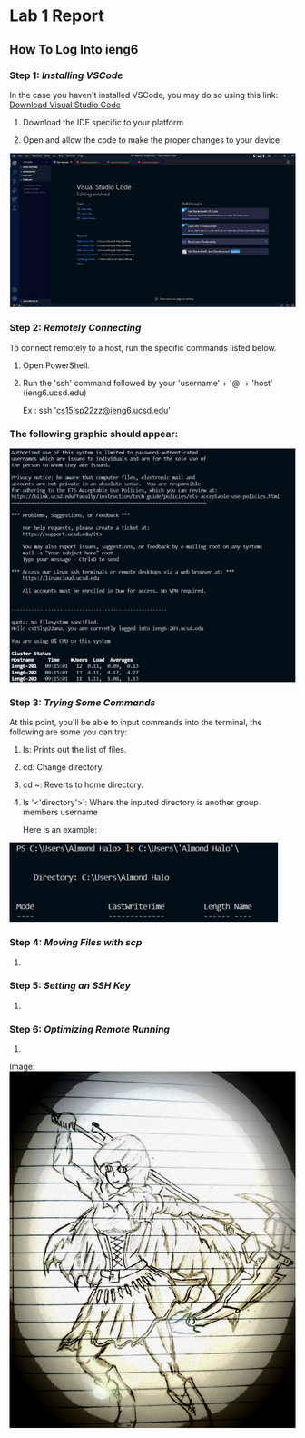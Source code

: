 
# Lab 1 Report

## How To Log Into ieng6

### Step 1: *Installing VSCode*

In the case you haven't installed VSCode, you may do so using this link: [Download Visual Studio Code](https://code.visualstudio.com/)

1. Download the IDE specific to your platform

2. Open and allow the code to make the proper changes to your device

![](Step_1.jpg)
### Step 2: *Remotely Connecting*

To connect remotely to a host, run the specific commands listed below.

1. Open PowerShell.

2. Run the 'ssh' command followed by your 'username' + '@' + 'host' (ieng6.ucsd.edu) 

   Ex : ssh 'cs15lsp22zz@ieng6.ucsd.edu'

### The following graphic should appear:

![](Step_2.jpg)

### Step 3: *Trying Some Commands*

At this point, you'll be able to input commands into the terminal, the following are some you can try:

1. ls: Prints out the list of files.

2. cd: Change directory.

3. cd ~: Reverts to home directory.

4. ls '<'directory'>': Where the inputed directory is another group members username

    Here is an example:

![](Step_3.jpg)

### Step 4: *Moving Files with scp*

1. 

### Step 5: *Setting an SSH Key*

1. 

### Step 6: *Optimizing Remote Running*

1. 

Image:
![Test_Image](20210907_171519.jpg)


